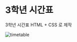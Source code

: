 # 3학년 시간표
3학년 시간표 HTML + CSS 로 제작

![timetable](https://user-images.githubusercontent.com/67365440/149301646-086f795c-5c46-4a26-921c-9154bc8076d4.png)
